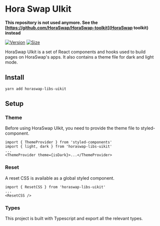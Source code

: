 # Hora Swap UIkit

**This repository is not used anymore. See the [https://github.com/HoraSwap/HoraSwap-toolkit](HoraSwap toolkit) instead**

[![Version](https://img.shields.io/npm/v/horaswap-libs-uikit)](https://www.npmjs.com/package/horaswap-libs-uikit) [![Size](https://img.shields.io/bundlephobia/min/horaswap-libs-uikit)](https://www.npmjs.com/package/horaswap-libs-uikit)

HoraSwap UIkit is a set of React components and hooks used to build pages on HoraSwap's apps. It also contains a theme file for dark and light mode.

## Install 

`yarn add horaswap-libs-uikit`

## Setup

### Theme

Before using HoraSwap UIkit, you need to provide the theme file to styled-component.

```
import { ThemeProvider } from 'styled-components'
import { light, dark } from 'horaswap-libs-uikit'
...
<ThemeProvider theme={isDark}>...</ThemeProvider>
```

### Reset

A reset CSS is available as a global styled component.

```
import { ResetCSS } from 'horaswap-libs-uikit'
...
<ResetCSS />
```

### Types

This project is built with Typescript and export all the relevant types.
